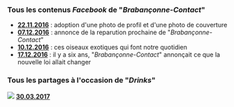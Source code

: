 ### Tous les contenus *Facebook* de "*Brabançonne-Contact*"

* [**22.11.2016**](20161122.md) : adoption d'une photo de profil et d'une photo de couverture
* [**07.12.2016**](20161207.md) : annonce de la reparution prochaine de "*Brabançonne-Contact*"
* [**10.12.2016**](20161210.md) : ces oiseaux exotiques qui font notre quotidien
* [**17.12.2016**](20161217.md) : il y a six ans, "*Brabançonne-Contact*" annonçait ce que la nouvelle loi allait changer

### Tous les partages à l'occasion de "*Drinks*"

![](https://brab80webscom.github.io/facebookfeeds/Drink_20170330/PDO_small.png) [**30.03.2017**](https://brab80webscom.github.io/facebookfeeds/Drink_20170330/20170330.html)



